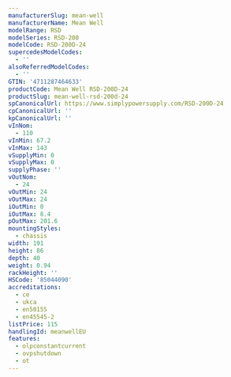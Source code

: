 ```yaml
---
manufacturerSlug: mean-well
manufacturerName: Mean Well
modelRange: RSD
modelSeries: RSD-200
modelCode: RSD-200D-24
supercedesModelCodes:
  - ''
alsoReferredModelCodes:
  - ''
GTIN: '4711287464633'
productCode: Mean Well RSD-200D-24
productSlug: mean-well-rsd-200d-24
spCanonicalUrl: https://www.simplypowersupply.com/RSD-200D-24
cpCanonicalUrl: ''
kpCanonicalUrl: ''
vInNom:
  - 110
vInMin: 67.2
vInMax: 143
vSupplyMin: 0
vSupplyMax: 0
supplyPhase: ''
vOutNom:
  - 24
vOutMin: 24
vOutMax: 24
iOutMin: 0
iOutMax: 8.4
pOutMax: 201.6
mountingStyles:
  - chassis
width: 191
height: 86
depth: 40
weight: 0.94
rackHeight: ''
HSCode: '85044090'
accreditations:
  - ce
  - ukca
  - en50155
  - en45545-2
listPrice: 115
handlingId: meanwellEU
features:
  - olpconstantcurrent
  - ovpshutdown
  - ot
---
```

